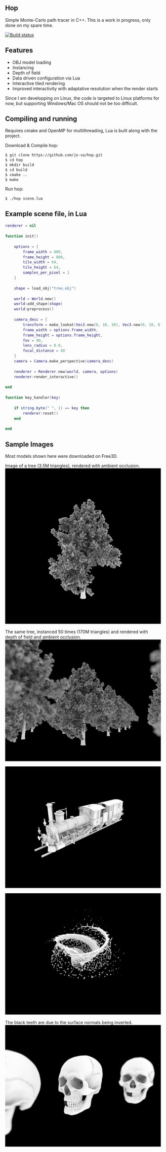 ## Hop

Simple Monte-Carlo path tracer in C++.
This is a work in progress, only done on my spare time.

[![Build status](https://travis-ci.org/jo-va/hop.svg?branch=master)](https://travis-ci.org/jo-va/hop)

## Features
- OBJ model loading
- Instancing
- Depth of field
- Data driven configuration via Lua
- Interactive tiled rendering
- Improved interactivity with adaptative resolution when the render starts

Since I am developping on Linux, the code is targeted to Linux platforms for now, but supporting Windows/Mac OS should not be too difficult.

## Compiling and running
Requires cmake and OpenMP for multithreading, Lua is built along with the project.

Download & Compile hop:
```
$ git clone https://github.com/jo-va/hop.git
$ cd hop
$ mkdir build
$ cd build
$ cmake ..
$ make
```

Run hop:
```
$ ./hop scene.lua
```

## Example scene file, in Lua

```lua
renderer = nil

function init()

    options = {
        frame_width = 800,
        frame_height = 800,
        tile_width = 64,
        tile_height = 64,
        samples_per_pixel = 1
    }

    shape = load_obj("tree.obj")

    world = World.new()
    world:add_shape(shape)
    world:preprocess()

    camera_desc = {
        transform = make_lookat(Vec3.new(0, 10, 30), Vec3.new(0, 10, 0), Vec3.new(0, 1, 0)),
        frame_width = options.frame_width,
        frame_height = options.frame_height,
        fov = 90,
        lens_radius = 0.0,
        focal_distance = 40
    }
    camera = Camera.make_perspective(camera_desc)

    renderer = Renderer.new(world, camera, options)
    renderer:render_interactive()

end

function key_handler(key)

    if string.byte(" ", 1) == key then
        renderer:reset()
    end

end
```

## Sample Images

Most models shown here were downloaded on Free3D.

Image of a tree (3.5M triangles), rendered with ambient occlusion.
![Tree AO](doc/images/tree_ao.png?raw=true "Tree AO")

The same tree, instanced 50 times (170M triangles) and rendered with depth of field and ambient occlusion.
![Forest AO](doc/images/forest_ao.png?raw=true "Forest AO")

![Train AO](doc/images/train_ao.png?raw=true "Train AO")

![Splash AO](doc/images/splash_ao.png?raw=true "Splash AO")

The black teeth are due to the surface normals being inverted.
![Skull AO](doc/images/skull_ao.png?raw=true "Skull AO")

